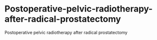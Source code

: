 # Postoperative-pelvic-radiotherapy-after-radical-prostatectomy
Postoperative pelvic radiotherapy after radical prostatectomy
